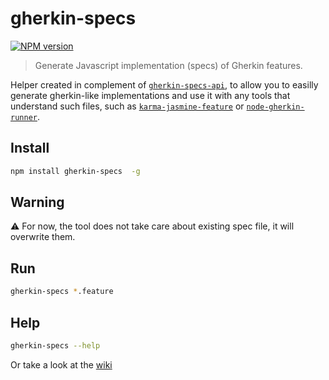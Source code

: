 # gherkin-specs

[![NPM version][npm-image]][npm-url]

> Generate Javascript implementation (specs) of Gherkin features.

Helper created in complement of [`gherkin-specs-api`](https://github.com/gregorylimoratto/karma-jasmine-feature), to allow you to easilly generate
gherkin-like implementations and use it with any tools that understand such files,
such as [`karma-jasmine-feature`](https://github.com/gregorylimoratto/karma-jasmine-feature) or [`node-gherkin-runner`](https://github.com/gregorylimoratto/node-gherkin-runner).

## Install

```bash
npm install gherkin-specs  -g
```

## Warning

:warning: For now, the tool does not take care about existing spec file, it will overwrite them.

## Run

```bash
gherkin-specs *.feature
```

## Help

```bash
gherkin-specs --help
```

Or take a look at the [wiki](https://github.com/pierrecle/gherkin-specs/wiki/)

[npm-url]:https://npmjs.org/package/gherkin-specs
[npm-image]:https://badge.fury.io/js/gherkin-specs.svg
